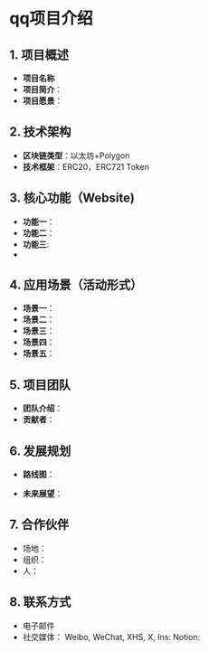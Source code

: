 # qq项目介绍

## 1. 项目概述
- **项目名称** 
- **项目简介**：
- **项目愿景**：

## 2. 技术架构
- **区块链类型**：以太坊+Polygon
- **技术框架**：ERC20，ERC721 Token

## 3. 核心功能（Website)
- **功能一**：
- **功能二**：
- **功能三**: 
- 
## 4. 应用场景（活动形式）
- **场景一**：
- **场景二**：
- **场景三**：
- **场景四**：
- **场景五**：

## 5. 项目团队
- **团队介绍**：
- **贡献者**：
 

## 6. 发展规划
- **路线图**：

- **未来展望**：

## 7. 合作伙伴
- 场地：
- 组织：
- 人：

## 8. 联系方式
- 电子邮件 
- 社交媒体：
  Weibo,
  WeChat,
  XHS,
  X,
  Ins: 
  Notion: 